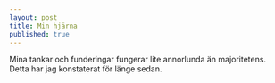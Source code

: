 ```yaml
---
layout: post
title: Min hjärna
published: true
---
```


Mina tankar och funderingar fungerar lite annorlunda än majoritetens.<br/>
Detta har jag konstaterat för länge sedan.